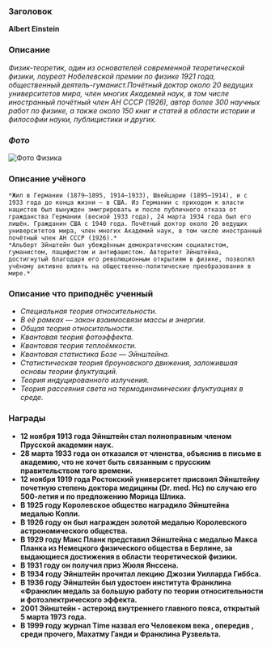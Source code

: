 ### Заголовок 
**Albert Einstein** 
### Описание 
*Физик-теоретик, один из основателей современной теоретической физики, лауреат Нобелевской премии по физике 1921 года, общественный деятель-гуманист.Почётный доктор около 20 ведущих университетов мира, член многих Академий наук, в том числе иностранный почётный член АН СССР (1926), автор более 300 научных работ по физике, а также около 150 книг и статей в области истории и философии науки, публицистики и других.*
### _**Фото**_
![Фото Физика](150px-2022-04-04-15-29-45.jpg)
### Описание учёного 
    *Жил в Германии (1879—1895, 1914—1933), Швейцарии (1895—1914), и с 1933 года до конца жизни — в США. Из Германии с приходом к власти нацистов был вынужден эмигрировать и после публичного отказа от гражданства Германии (весной 1933 года), 24 марта 1934 года был его лишён. Гражданин США с 1940 года. Почётный доктор около 20 ведущих университетов мира, член многих Академий наук, в том числе иностранный почётный член АН СССР (1926).*
    *Альберт Эйнштейн был убеждённым демократическим социалистом, гуманистом, пацифистом и антифашистом. Авторитет Эйнштейна, достигнутый благодаря его революционным открытиям в физике, позволял учёному активно влиять на общественно-политические преобразования в мире.*

### Описание что приподнёс ученный 
* *Специальная теория относительности.*
* *В её рамках — закон взаимосвязи массы и энергии.*
* *Общая теория относительности.*
* *Квантовая теория фотоэффекта.*
* *Квантовая теория теплоёмкости.*
* *Квантовая статистика Бозе — Эйнштейна.*
* *Статистическая теория броуновского движения, заложившая основы теории флуктуаций.*
* *Теория индуцированного излучения.*
* *Теория рассеяния света на термодинамических флуктуациях в среде.* 
### Награды
* __12 ноября 1913 года Эйнштейн стал полноправным членом Прусской академии наук.__ 
* __28 марта 1933 года он отказался от членства, объяснив в письме в академию, что не хочет быть связанным с прусским правительством того времени.__
* __12 ноября 1919 года Ростокский университет присвоил Эйнштейну почетную степень доктора медицины (Dr. med. Hc) по случаю его 500-летия и по предложению Морица Шлика.__
* __В 1925 году Королевское общество наградило Эйнштейна медалью Копли.__ 
* __В 1926 году он был награжден золотой медалью Королевского астрономического общества.__
* __В 1929 году Макс Планк представил Эйнштейна с медалью Макса Планка из Немецкого физического общества в Берлине, за выдающиеся достижения в области теоретической физики.__ 
* __В 1931 году он получил приз Жюля Янссена.__ 
* __В 1934 году Эйнштейн прочитал лекцию Джозии Уилларда Гиббса.__
* __В 1936 году Эйнштейн был удостоен института Франклина «Франклин медаль за большую работу по теории относительности и фотоэлектрического эффекта.__
* __2001 Эйнштейн - астероид внутреннего главного пояса, открытый 5 марта 1973 года.__
* __В 1999 году журнал Time назвал его Человеком века , опередив , среди прочего, Махатму Ганди и Франклина Рузвельта.__
